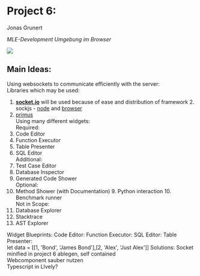 # Project 6:

Jonas Grunert

*MLE-Development Umgebung im Browser*

![](https://lively-kernel.org/lively4/lively4-seminars/PX2019/project_6/graalvm.png)

## Main Ideas:

Using websockets to communicate efficiently with the server:  
Libraries which may be used:

1. **[socket.io](https://socket.io/)** will be used because of ease and distribution of framework 2. sockjs - [node](https://github.com/sockjs/sockjs-node) and [browser](https://github.com/sockjs/sockjs-client)
2. [primus](https://github.com/primus/primus)  
  Using many different widgets:  
  Required:
3. Code Editor
4. Function Executor
5. Table Presenter
6. SQL Editor  
  Additional:
7. Test Case Editor
8. Database Inspector
9. Generated Code Shower  
  Optional:
10. Method Shower (with Documentation) 9. Python interaction 10. Benchmark runner  
  Not in Scope:
11. Database Explorer
12. Stacktrace
13. AST Explorer

Widget Blueprints: Code Editor:
<lively-script><script>const editor = <lively-code-mirror></lively-code-mirror>; const surrounding = <div><button>Deploy</button>{editor}</div>; surrounding</script> </lively-script>
Function Executor:
<lively-script><script>const argsAmount = <input type="number"></input>; const inputs = new Array(3).fill('text').map(i => <input type={i}/>); <div>{argsAmount}{...inputs}<span>result</span></div></script> </lively-script>
SQL Editor:
<lively-script><script>const editor = <lively-code-mirror></lively-code-mirror>; const result = <textarea></textarea>; const widget = <div>{editor}{result}</div>; widget</script> </lively-script>
Table Presenter:  
let data = [[1, 'Bond', 'James Bond'],[2, 'Alex', 'Just Alex']]
<lively-script><script>let data = [[1, 'Bond', 'James Bond'],[2, 'Alex', 'Just Alex']]; /*two dimensional array*/ const bdy = document.createElement('div'); const slt = document.createElement('select'); ['Table 1', 'Table 2', 'Table 3'].forEach(o => { const opt = document.createElement('option'); opt.innerHTML = o; slt.appendChild(opt); }); const tbl = document.createElement('table'); const tblbody = document.createElement('tbody'); tbl.appendChild(tblbody); tbl.style = 'border: 1px solid #333;'; data.forEach(tpl => { const row = document.createElement('tr'); tpl.forEach(d => { const cell = document.createElement('td'); cell.style = 'border: 1px solid #333;'; cell.innerHTML = d; row.appendChild(cell); }); tblbody.appendChild(row); }); bdy.appendChild(slt); bdy.appendChild(tbl); bdy</script> </lively-script>
Solutions: Socket minified in project 6 ablegen, self contained  
Webcomponent sauber nutzen  
Typescript in LIvely?